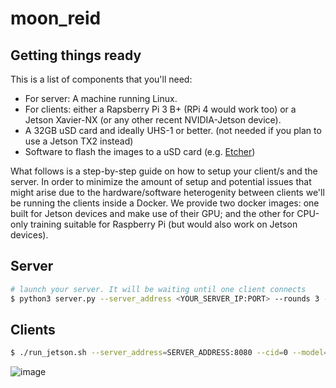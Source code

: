 # moon_reid

## Getting things ready

This is a list of components that you'll need: 

* For server: A machine running Linux.
* For clients: either a Rapsberry Pi 3 B+ (RPi 4 would work too) or a Jetson Xavier-NX (or any other recent NVIDIA-Jetson device).
* A 32GB uSD card and ideally UHS-1 or better. (not needed if you plan to use a Jetson TX2 instead)
* Software to flash the images to a uSD card (e.g. [Etcher](https://www.balena.io/etcher/))

What follows is a step-by-step guide on how to setup your client/s and the server. 
In order to minimize the amount of setup and potential issues that might arise due to the hardware/software heterogenity between clients we'll be running the clients inside a Docker. 
We provide two docker images: one built for Jetson devices and make use of their GPU; and the other for CPU-only training suitable for Raspberry Pi (but would also work on Jetson devices). 

## Server

```bash
# launch your server. It will be waiting until one client connects
$ python3 server.py --server_address <YOUR_SERVER_IP:PORT> --rounds 3 --min_num_clients 1 --min_sample_size 1 --model ResNet18
```

## Clients

```bash
$ ./run_jetson.sh --server_address=SERVER_ADDRESS:8080 --cid=0 --model=ResNet18 --batch_size=50
```

![image](https://github.com/etri-edgeai/nn-dist-train-poc/assets/58346392/c30bf76c-3464-4e1d-aac8-f7a455175f9a)

